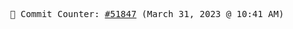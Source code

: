 <p align="center">
    <samp>
        📮 Commit Counter: <a href="https://github.com/Javascript-void0/Javascript-void0/commits/main">#51847</a> (March 31, 2023 @ 10:41 AM)
    </samp>
</p>